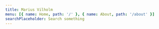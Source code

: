 ```yaml
---
title: Marius Vilholm
menu: [{ name: Home, path: '/' }, { name: About, path: '/about' }]
searchPlaceholder: Search something
---
```

